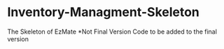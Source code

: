 # Inventory-Managment-Skeleton
The Skeleton of EzMate *Not Final Version
Code to be added to the final version
